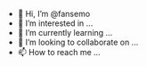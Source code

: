 - 👋 Hi, I’m @fansemo
- 👀 I’m interested in ...
- 🌱 I’m currently learning ...
- 💞️ I’m looking to collaborate on ...
- 📫 How to reach me ...

<!---
fansemo/fansemo is a ✨ special ✨ repository because its `README.md` (this file) appears on your GitHub profile.
You can click the Preview link to take a look at your changes.
--->

